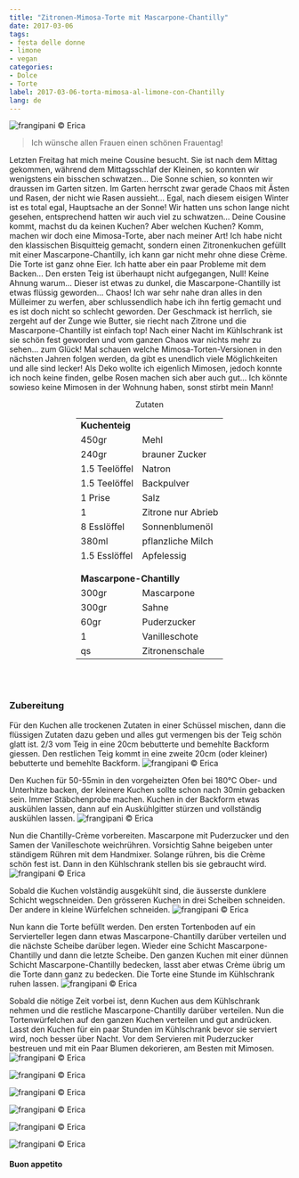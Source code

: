 ```yaml
---
title: "Zitronen-Mimosa-Torte mit Mascarpone-Chantilly"
date: 2017-03-06
tags:
- festa delle donne
- limone
- vegan
categories:
- Dolce
- Torte
label: 2017-03-06-torta-mimosa-al-limone-con-Chantilly
lang: de
---
```

![](../2017-03-06-torta-mimosa-al-limone-con-chantilly-al-mascarpone/header.jpg "frangipani © Erica")

> Ich wünsche allen Frauen einen schönen Frauentag!

Letzten Freitag hat mich meine Cousine besucht. Sie ist nach dem Mittag gekommen, während dem Mittagsschlaf der Kleinen, so konnten wir wenigstens ein bisschen schwatzen... Die Sonne schien, so konnten wir draussen im Garten sitzen. Im Garten herrscht zwar gerade Chaos mit Ästen und Rasen, der nicht wie Rasen aussieht... Egal, nach diesem eisigen Winter ist es total egal, Hauptsache an der Sonne! Wir hatten uns schon lange nicht gesehen, entsprechend hatten wir auch viel zu schwatzen... Deine Cousine kommt, machst du da keinen Kuchen? Aber welchen Kuchen? Komm, machen wir doch eine Mimosa-Torte, aber nach meiner Art! Ich habe nicht den klassischen Bisquitteig gemacht, sondern einen Zitronenkuchen gefüllt mit einer Mascarpone-Chantilly, ich kann gar nicht mehr ohne diese Crème. Die Torte ist ganz ohne Eier. Ich hatte aber ein paar Probleme mit dem Backen... Den ersten Teig ist überhaupt nicht aufgegangen, Null! Keine Ahnung warum... Dieser ist etwas zu dunkel, die Mascarpone-Chantilly ist etwas flüssig geworden... Chaos! Ich war sehr nahe dran alles in den Mülleimer zu werfen, aber schlussendlich habe ich ihn fertig gemacht und es ist doch nicht so schlecht geworden. Der Geschmack ist herrlich, sie zergeht auf der Zunge wie Butter, sie riecht nach Zitrone und die Mascarpone-Chantilly ist einfach top! Nach einer Nacht im Kühlschrank ist sie schön fest geworden und vom ganzen Chaos war nichts mehr zu sehen... zum Glück! Mal schauen welche Mimosa-Torten-Versionen in den nächsten Jahren folgen werden, da gibt es unendlich viele Möglichkeiten und alle sind lecker! Als Deko wollte ich eigenlich Mimosen, jedoch konnte ich noch keine finden, gelbe Rosen machen sich aber auch gut... Ich könnte sowieso keine Mimosen in der Wohnung haben, sonst stirbt mein Mann!

<div id="wrapper" style="text-align: center">
  <div id="yourdiv" style="display: inline-block;">
    <div class="ingredients">
      <div class="ingredients-title">Zutaten</div>
      <table>
        <tbody>
            <td colspan="2"><b>Kuchenteig</b></td>
          </tr>
          <tr>
            <td>450gr</td>
            <td>Mehl</td>
          </tr>
          <tr>
            <td>240gr</td>
            <td>brauner Zucker</td>
          </tr>
          <tr>
            <td>1.5 Teelöffel</td>
            <td>Natron</td>
          </tr>
          <tr>
            <td>1.5 Teelöffel</td>
            <td>Backpulver</td>
          </tr>
          <tr>
            <td>1 Prise</td>
            <td>Salz</td>
          </tr>
          <tr>
            <td>1</td>
            <td>Zitrone nur Abrieb</td>
          </tr>
          <tr>
            <td>8 Esslöffel</td>
            <td>Sonnenblumenöl</td>
          </tr>
          <tr>
            <td>380ml</td>
            <td>pflanzliche Milch</td>
          </tr>
          <tr>
            <td>1.5 Esslöffel</td>
            <td>Apfelessig</td>
          </tr>
          <tr style="height: 15px;"></tr>
          <tr>          
            <td colspan="2"><b>Mascarpone-Chantilly</b></td>
          </tr>
          <tr>
            <td>300gr</td>
            <td>Mascarpone</td>
          </tr>
          <tr>
            <td>300gr</td>
            <td>Sahne</td>
          </tr>
          <tr>
            <td>60gr</td>
            <td>Puderzucker</td>
          </tr>
          <tr>
            <td>1</td>
            <td>Vanilleschote</td>
          </tr>
          <tr>
            <td>qs</td>
            <td>Zitronenschale</td>
          </tr>
        </tbody>
      </table>
      <br></br>
    </div>
  </div>
</div>


<h3>
  <font color="grey">
    <i class="fa-solid fa-gears"></i>
  </font> Zubereitung
</h3>

Für den Kuchen alle trockenen Zutaten in einer Schüssel mischen, dann die flüssigen Zutaten dazu geben und alles gut vermengen bis der Teig schön glatt ist. 2/3 vom Teig in eine 20cm bebutterte und bemehlte Backform giessen. Den restlichen Teig kommt in eine zweite 20cm (oder kleiner) bebutterte und bemehlte Backform.
![](../2017-03-06-torta-mimosa-al-limone-con-chantilly-al-mascarpone/teglia.jpg "frangipani © Erica")

Den Kuchen für 50-55min in den vorgeheizten Ofen bei 180°C Ober- und Unterhitze backen, der kleinere Kuchen sollte schon nach 30min gebacken sein. Immer Stäbchenprobe machen. Kuchen in der Backform etwas auskühlen lassen, dann auf ein Auskühlgitter stürzen und vollständig auskühlen lassen.
![](../2017-03-06-torta-mimosa-al-limone-con-chantilly-al-mascarpone/sfornata.jpg "frangipani © Erica")

Nun die Chantilly-Crème vorbereiten. Mascarpone mit Puderzucker und den Samen der Vanilleschote weichrühren. Vorsichtig Sahne beigeben unter ständigem Rühren mit dem Handmixer. Solange rühren, bis die Crème schön fest ist. Dann in den Kühlschrank stellen bis sie gebraucht wird.
![](../2017-03-06-torta-mimosa-al-limone-con-chantilly-al-mascarpone/chantilly.jpg "frangipani © Erica")

Sobald die Kuchen volständig ausgekühlt sind, die äusserste dunklere Schicht wegschneiden. Den grösseren Kuchen in drei Scheiben schneiden. Der andere in  kleine Würfelchen schneiden.
![](../2017-03-06-torta-mimosa-al-limone-con-chantilly-al-mascarpone/dadini.jpg "frangipani © Erica")

Nun kann die Torte befüllt werden. Den ersten Tortenboden auf ein Servierteller legen dann etwas Mascarpone-Chantilly darüber verteilen und die nächste Scheibe darüber legen. Wieder eine Schicht Mascarpone-Chantilly und dann die letzte Scheibe. Den ganzen Kuchen mit einer dünnen Schicht Mascarpone-Chantilly bedecken, lasst aber etwas Crème übrig um die Torte dann ganz zu bedecken. Die Torte eine Stunde im Kühlschrank ruhen lassen.
![](../2017-03-06-torta-mimosa-al-limone-con-chantilly-al-mascarpone/strati.jpg "frangipani © Erica")

Sobald die nötige Zeit vorbei ist, denn Kuchen aus dem Kühlschrank nehmen und die restliche Mascarpone-Chantilly darüber verteilen. Nun die Tortenwürfelchen auf den ganzen Kuchen verteilen und gut andrücken. Lasst den Kuchen für ein paar Stunden im Kühlschrank bevor sie serviert wird, noch besser über Nacht. Vor dem Servieren mit Puderzucker bestreuen und mit ein Paar Blumen dekorieren, am Besten mit Mimosen.
![](../2017-03-06-torta-mimosa-al-limone-con-chantilly-al-mascarpone/risultato1.jpg "frangipani © Erica")

![](../2017-03-06-torta-mimosa-al-limone-con-chantilly-al-mascarpone/risultato2.jpg "frangipani © Erica")

![](../2017-03-06-torta-mimosa-al-limone-con-chantilly-al-mascarpone/risultato3.jpg "frangipani © Erica")

![](../2017-03-06-torta-mimosa-al-limone-con-chantilly-al-mascarpone/risultato4.jpg "frangipani © Erica")

![](../2017-03-06-torta-mimosa-al-limone-con-chantilly-al-mascarpone/risultato5.jpg "frangipani © Erica")

![](../2017-03-06-torta-mimosa-al-limone-con-chantilly-al-mascarpone/risultato6.jpg "frangipani © Erica")

<h4>Buon appetito
  <font color="red">
    <i class="fa-regular fa-face-smile"></i>
  </font>
</h4>
